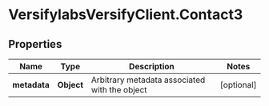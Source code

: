 # VersifylabsVersifyClient.Contact3

## Properties

Name | Type | Description | Notes
------------ | ------------- | ------------- | -------------
**metadata** | **Object** | Arbitrary metadata associated with the object | [optional] 


